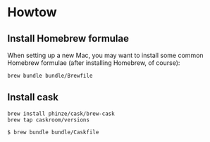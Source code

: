 # Howtow #

## Install Homebrew formulae ##
When setting up a new Mac, you may want to install some common Homebrew formulae (after installing Homebrew, of course):

    brew bundle bundle/Brewfile

## Install cask ##

    brew install phinze/cask/brew-cask
    brew tap caskroom/versions

    $ brew bundle bundle/Caskfile
